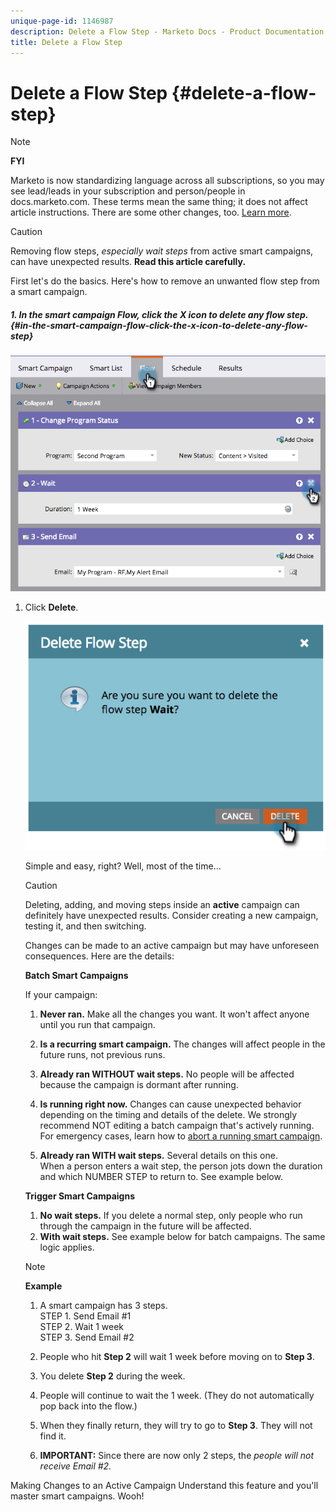 ```yaml
---
unique-page-id: 1146987
description: Delete a Flow Step - Marketo Docs - Product Documentation
title: Delete a Flow Step
---
```


# Delete a Flow Step {#delete-a-flow-step}

>[!NOTE]
>
>**FYI**
>
>Marketo is now standardizing language across all subscriptions, so you may see lead/leads in your subscription and person/people in docs.marketo.com. These terms mean the same thing; it does not affect article instructions. There are some other changes, too. [Learn more](http://docs.marketo.com/display/DOCS/Updates+to+Marketo+Terminology).

>[!CAUTION]
>
>Removing flow steps, *especially wait steps* from active smart campaigns, can have unexpected results. **Read this article carefully.**

First let's do the basics. Here's how to remove an unwanted flow step from a smart campaign. 

##### 1. In the smart campaign Flow, click the X icon to delete any flow step. {#in-the-smart-campaign-flow-click-the-x-icon-to-delete-any-flow-step}

![](assets/image2014-9-22-13-3a52-3a20.png)

1. Click **Delete**.

   ![](assets/image2014-9-22-13-3a55-3a25.png)

   Simple and easy, right? Well, most of the time...

   >[!CAUTION]
   >
   >Deleting, adding, and moving steps inside an **active** campaign can definitely have unexpected results. Consider creating a new campaign, testing it, and then switching.

   Changes can be made to an active campaign but may have unforeseen consequences. Here are the details:

   **Batch Smart Campaigns**

   If your campaign:

    1. **Never ran.** Make all the changes you want. It won't affect anyone until you run that campaign.
    1. **Is a recurring smart campaign.** The changes will affect people in the future runs, not previous runs.
    1. **Already ran WITHOUT wait steps.** No people will be affected because the campaign is dormant after running.
    1. **Is running right now.** Changes can cause unexpected behavior depending on the timing and details of the delete. We strongly recommend NOT editing a batch campaign that's actively running. For emergency cases, learn how to [abort a running smart campaign](../../../../product-docs/core-marketo-concepts/smart-campaigns/using-smart-campaigns/abort-a-smart-campaign.md).
    
    1. **Already ran WITH wait steps.** Several details on this one.  
       When a person enters a wait step, the person jots down the duration and which NUMBER STEP to return to.&nbsp;See example below.

   **Trigger Smart Campaigns**

    1. **No wait steps.** If you delete a normal step, only people who run through the campaign in the future will be affected.
    1. **With wait steps.** See example below for batch campaigns. The same logic applies.

   >[!NOTE]
   >
   >**Example**
   >
   >    
   >    
   >    1. A smart campaign has 3 steps.   
   >       STEP 1.&nbsp;Send Email #1  
   >       STEP 2. Wait 1 week  
   >       STEP 3. Send Email #2
   >    
   >    1. People who hit **Step 2** will wait 1 week before moving on to **Step 3**.
   >    
   >    1. You delete **Step 2** during the week.
   >    1. People will continue to wait the 1 week. (They do not automatically pop back into the flow.)
   >    1. When they finally return, they will try to go to **Step 3**. They will not find it.
   >    1. **IMPORTANT:** Since there are now only 2 steps, the *people will not receive Email #2.*
   >    
   >    
   >

Making Changes to an Active Campaign          Understand this feature and you'll master smart campaigns. Wooh!   

